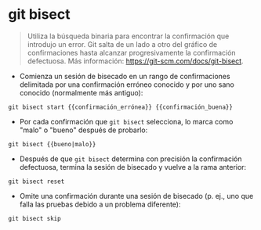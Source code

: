 # git bisect

> Utiliza la búsqueda binaria para encontrar la confirmación que introdujo un error.
> Git salta de un lado a otro del gráfico de confirmaciones hasta alcanzar progresivamente la confirmación defectuosa.
> Más información: <https://git-scm.com/docs/git-bisect>.

- Comienza un sesión de bisecado en un rango de confirmaciones delimitada por una confirmación erróneo conocido y por uno sano conocido (normalmente más antiguo):

`git bisect start {{confirmación_errónea}} {{confirmación_buena}}`

- Por cada confirmación que `git bisect` selecciona, lo marca como "malo" o "bueno" después de probarlo:

`git bisect {{bueno|malo}}`

- Después de que `git bisect` determina con precisión la confirmación defectuosa, termina la sesión de bisecado y vuelve a la rama anterior:

`git bisect reset`

- Omite una confirmación durante una sesión de bisecado (p. ej., uno que falla las pruebas debido a un problema diferente):

`git bisect skip`
